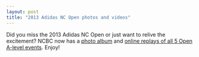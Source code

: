 ```yaml
---
layout: post
title: "2013 Adidas NC Open photos and videos"
---
```


Did you miss the 2013 Adidas NC Open or just want to relive the excitement? NCBC now has a [photo album](https://plus.google.com/photos/117609177047573754598/albums/5937304248697219473?authkey=CMnyl8eAh7_VHg) and [online replays of all 5 Open A-level events](http://www.youtube.com/playlist?list=PLUPovg2fldQBWLLBULh34-zBnpHfBuBoX&feature=c4-feed-u). Enjoy!